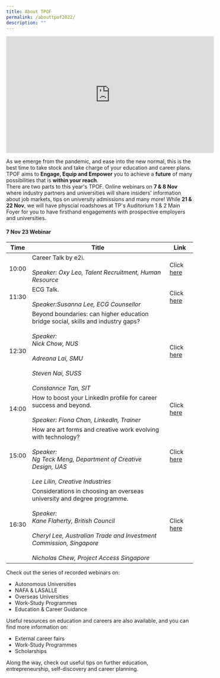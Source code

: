 ```yaml
---
title: About TPOF
permalink: /abouttpof2022/
description: ""
---
```


<div class="bp-youtube">
<iframe width="560" height="315" src="https://www.youtube.com/embed/9e4Mtzd8a9A" title="YouTube video player" frameborder="0" allow="accelerometer; autoplay; clipboard-write; encrypted-media; gyroscope; picture-in-picture" allowfullscreen></iframe>
</div>

As we emerge from the pandemic, and ease into the new normal, this is the best time to take stock and take charge of your education and career plans. TPOF aims to **Engage, Equip and Empower** you to achieve a **future** of many possibilities that is **within your reach**.<br/> There are two parts to this year's TPOF. Online webinars on **7 & 8 Nov** where industry partners and universities will share insiders' information about job markets, tips on university admissions and many more! While **21 & 22 Nov**, we will have physcial roadshows at TP's Auditorium 1 & 2 Main Foyer for you to have firsthand engagements with prospective employers and universities. 

#### 7 Nov 23 Webinar 

| **Time** | **Title**| **Link**  |
| - | - | - |
| 10:00 | Career Talk by e2i. <br/> <br/> *Speaker: Oxy Leo, Talent Recruitment, Human Resource*  |  Click [here](https://web.microsoftstream.com/video/84ffc785-9d72-4ead-a04d-cca0b109205b)
| 11:30 | ECG Talk. <br/> <br/> *Speaker:Susanna Lee, ECG Counsellor*  |  Click [here](https://web.microsoftstream.com/video/5c079d7c-6329-422a-b582-de23fc4d5748?channelId=f2d99768-e91d-48b3-a214-dad9e4d3e4e7)
| 12:30 | Beyond boundaries: can higher education bridge social, skills and industry gaps?  <br/> <br/> *Speaker: <br/> Nick Chow, NUS <br/> <br/> Adreana Lai, SMU <br/> <br/> Steven Nai, SUSS <br/> <br/> Constannce Tan, SIT* |  Click [here](https://web.microsoftstream.com/video/55b2ab16-0bb6-443f-9b7e-e644fcf031ad)
| 14:00 | How to boost your LinkedIn profile for career success and beyond. <br/> <br/> *Speaker: Fiona Chan, LinkedIn, Trainer*  |  Click [here](https://web.microsoftstream.com/video/412e0e03-a097-42fd-85fc-08c14caec025?channelId=f2d99768-e91d-48b3-a214-dad9e4d3e4e7)
| 15:00| How are art forms and creative work evolving with technology?  <br/> <br/> *Speaker: <br/> Ng Teck Meng, Department of Creative Design, UAS <br/> <br/> Lee Lilin, Creative Industries*  |  Click [here](https://web.microsoftstream.com/video/b9e27996-2bb3-4bb2-98c6-2a7397d70e35?channelId=f2d99768-e91d-48b3-a214-dad9e4d3e4e7)
| 16:30 | Considerations in choosing an overseas university and degree programme. <br/> <br/> *Speaker: <br/> Kane Flaherty, British Council <br/> <br/> Cheryl Lee, Australian Trade and Investment Commission, Singapore <br/> <br/> Nicholas Chew, Project Access Singapore*  |  Click [here](https://web.microsoftstream.com/video/6fd9f35e-3402-4a7a-a10d-a4b8aad2767b?channelId=f2d99768-e91d-48b3-a214-dad9e4d3e4e7)

Check out the series of recorded webinars on:

- Autonomous Universities
- NAFA & LASALLE
- Overseas Universities
- Work-Study Programmes
- Education & Career Guidance

Useful resources on education and careers are also available, and you can find more information on:

- External career fairs
- Work-Study Programmes
- Scholarships

Along the way, check out useful tips on further education, entrepreneurship, self-discovery and career planning.
